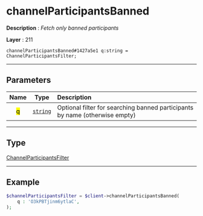 # channelParticipantsBanned

**Description** : *Fetch only banned participants*

**Layer** : 211

```tl
channelParticipantsBanned#1427a5e1 q:string = ChannelParticipantsFilter;
```

---

## Parameters

| Name | Type | Description |
| :---: | :---: | :--- |
| <mark>q</mark> | [`string`](type/string) | Optional filter for searching banned participants by name (otherwise empty) |

---

## Type

[ChannelParticipantsFilter](type/ChannelParticipantsFilter)

---

## Example

```php
$channelParticipantsFilter = $client->channelParticipantsBanned(
	q : 'O3kPBTjinm6ytlaC',
);
```